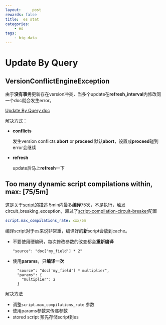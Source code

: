 ```yaml
---
layout:     post
rewards: false
title:  es stat
categories:
    - es
tags:
    - big data
---
```


# Update By Query

## VersionConflictEngineException

由于**没有事务**更新存在version冲突，当多个update在**refresh_interval**内修改同一个doc就会发生error。

[Update By Query doc](https://www.elastic.co/guide/en/elasticsearch/reference/current/docs-update-by-query.html)

解决方式：

- **conflicts**

  发生version conflicts **abort**  or  **proceed**  默认**abort**，设置成**proceed**碰到error会继续

- **refresh**

  update后马上**refresh**一下

## Too many dynamic script compilations within, max: [75/5m]

这是关于[script的描述](https://www.elastic.co/guide/en/elasticsearch/reference/current/modules-scripting-using.html#prefer-params) 5min内最多**编译**75次，不是执行，触发circuit_breaking_exception，超过了[script-compilation-circuit-breaker](https://www.elastic.co/guide/en/elasticsearch/reference/current/circuit-breaker.html#script-compilation-circuit-breaker)配置

```yaml
script.max_compilations_rate: xxx/5m
```

编译script对于es来说非常重，编译好的**新**script会放到cache。

- 不要使用硬编码，每次修改参数的改变都会**重新编译**

  ```
  "source": "doc['my_field'] * 2"
  ```



- 使用**params**，只**编译一次**

  ```
    "source": "doc['my_field'] * multiplier",
    "params": {
      "multiplier": 2
    }
  ```



解决方法

- 调整`script.max_compilations_rate` 参数
- 使用params参数来传递参数
- stored script 预先存储script到es